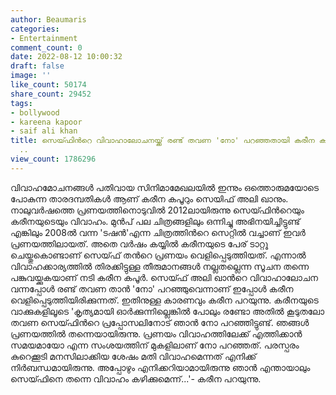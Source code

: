 ```yaml
---
author: Beaumaris
categories:
- Entertainment
comment_count: 0
date: 2022-08-12 10:00:32
draft: false
image: ''
like_count: 50174
share_count: 29452
tags:
- bollywood
- kareena kapoor
- saif ali khan
title: സെയ്ഫിന്‍റെ വിവാഹാലോചനയ്ക്ക് രണ്ട് തവണ 'നോ' പറഞ്ഞതായി കരീന കപൂർ, കാരണമിതാണ്
  ..
view_count: 1786296
---
```


വിവാഹമോചനങ്ങൾ പതിവായ സിനിമാമേഖലയിൽ ഇന്നും ഒത്തൊരുമയോടെ പോകുന്ന താരദമ്പതികൾ ആണ് കരീന കപൂറും സെയിഫ് അലി ഖാനും. നാലുവർഷത്തെ പ്രണയത്തിനൊടുവിൽ 2012ലായിരുന്നു സെയ്ഫിന്‍റെയും കരീനയുടെയും വിവാഹം. മുൻപ് പല ചിത്രങ്ങളിലും ഒന്നിച്ചു അഭിനയിച്ചിട്ടുണ്ട് എങ്കിലും 2008ല്‍ വന്ന 'ടഷൻ'എന്ന ചിത്രത്തിന്‍റെ സെറ്റില്‍ വച്ചാണ് ഇവര്‍ പ്രണയത്തിലായത്. അതെ വർഷം കയ്യില്‍ കരീനയുടെ പേര് ടാറ്റൂ ചെയ്തുകൊണ്ടാണ് സെയ്ഫ് തന്‍റെ പ്രണയം വെളിപ്പെടുത്തിയത്. എന്നാൽ വിവാഹക്കാര്യത്തില്‍ തിരക്കിട്ടുള്ള തീരുമാനങ്ങള്‍ നല്ലതല്ലെന്ന സൂചന തന്നെ പങ്കുവയ്ക്കുകയാണ് നടി കരീന കപൂര്‍. സെയ്ഫ് അലി ഖാന്‍റെ വിവാഹാലോചന വന്നപ്പോള്‍ രണ്ട് തവണ താൻ 'നോ' പറഞ്ഞുവെന്നാണ് ഇപ്പോള്‍ കരീന വെളിപ്പെടുത്തിയിരിക്കുന്നത്. ഇതിനുള്ള കാരണവും കരീന പറയുന്നു. കരീനയുടെ വാക്കുകളിലൂടെ 'കൃത്യമായി ഓര്‍ക്കുന്നില്ലെങ്കില്‍ പോലും രണ്ടോ അതില്‍ കൂടുതലോ തവണ സെയ്ഫിന്‍റെ പ്രപ്പോസലിനോട് ഞാൻ നോ പറഞ്ഞിട്ടുണ്ട്. ഞങ്ങള്‍ പ്രണയത്തില്‍ തന്നെയായിരുന്നു. പ്രണയം വിവാഹത്തിലേക്ക് എത്തിക്കാൻ സമയമായോ എന്ന സംശയത്തിന് മുകളിലാണ് നോ പറഞ്ഞത്. പരസ്പരം കുറെക്കൂടി മനസിലാക്കിയ ശേഷം മതി വിവാഹമെന്നത് എനിക്ക് നിര്‍ബന്ധമായിരുന്നു. അപ്പോഴും എനിക്കറിയാമായിരുന്നു ഞാൻ എന്തായാലും സെയ്ഫിനെ തന്നെ വിവാഹം കഴിക്കുമെന്ന്...'- കരീന പറയുന്നു.